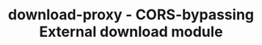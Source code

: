 ---
layout: landing
title: download-proxy - CORS-bypassing External download module
category: Nuxt Module
img: https://raw.githubusercontent.com/maximoospital/download-proxy/master/images/screenshot.png
year: 2023
github: https://github.com/maximoospital/download-proxy
---